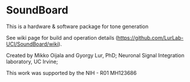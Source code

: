 # SoundBoard
This is a hardware &amp; software package for tone generation 

See wiki page for build and operation details (https://github.com/LurLab-UCI/SoundBoard/wiki).

Created by Mikko Oijala and Gyorgy Lur, PhD; Neuronal Signal Integration laboratory, UC Irvine;

This work was supported by the NIH - R01 MH123686
